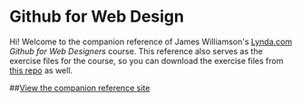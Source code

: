 Github for Web Design
=====================

Hi! Welcome to the companion reference of James Williamson's <a href="http://www.lynda.com" title="lynda.com">Lynda.com</a> <em>Github for Web Designers</em> course. This reference also serves as the exercise files for the course, so you can download the exercise files from <a href="https://github.com/jameswillweb/github-for-web-designers" title="Companion repo for lynda.com course">this repo</a> as well.

##[View the companion reference site](http://franciscusagnew.github.io/github-for-web-designers/)
